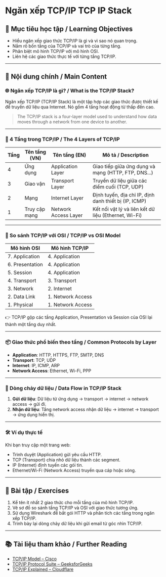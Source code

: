 # Ngăn xếp TCP/IP   TCP IP Stack

## 🎯 Mục tiêu học tập / Learning Objectives

- Hiểu ngăn xếp giao thức TCP/IP là gì và vì sao nó quan trọng.
- Nắm rõ bốn tầng của TCP/IP và vai trò của từng tầng.
- Phân biệt mô hình TCP/IP với mô hình OSI.
- Liên hệ các giao thức thực tế với từng tầng TCP/IP.

---

## 📘 Nội dung chính / Main Content

### 🌐 Ngăn xếp TCP/IP là gì? / What is the TCP/IP Stack?

Ngăn xếp TCP/IP (TCP/IP Stack) là một tập hợp các giao thức được thiết kế để truyền dữ liệu qua Internet. Nó gồm 4 tầng hoạt động từ thấp đến cao.

> The TCP/IP stack is a four-layer model used to understand how data moves through a network from one device to another.

---

### 🧱 4 Tầng trong TCP/IP / The 4 Layers of TCP/IP

| Tầng | Tên tầng (VN)              | Tên tầng (EN)           | Mô tả / Description |
|------|-----------------------------|--------------------------|---------------------|
| 4    | Ứng dụng                    | Application Layer        | Giao tiếp giữa ứng dụng và mạng (HTTP, FTP, DNS...) |
| 3    | Giao vận                    | Transport Layer          | Truyền dữ liệu giữa các điểm cuối (TCP, UDP) |
| 2    | Mạng                        | Internet Layer           | Định tuyến, địa chỉ IP, định danh thiết bị (IP, ICMP) |
| 1    | Truy cập mạng               | Network Access Layer     | Kết nối vật lý và liên kết dữ liệu (Ethernet, Wi-Fi) |

---

### 🔄 So sánh TCP/IP với OSI / TCP/IP vs OSI Model

| Mô hình OSI               | Mô hình TCP/IP         |
|---------------------------|------------------------|
| 7. Application             | 4. Application         |
| 6. Presentation            | 4. Application         |
| 5. Session                 | 4. Application         |
| 4. Transport               | 3. Transport           |
| 3. Network                 | 2. Internet            |
| 2. Data Link               | 1. Network Access      |
| 1. Physical                | 1. Network Access      |

👉 TCP/IP gộp các tầng Application, Presentation và Session của OSI lại thành một tầng duy nhất.

---

### 📦 Giao thức phổ biến theo tầng / Common Protocols by Layer

- **Application**: HTTP, HTTPS, FTP, SMTP, DNS
- **Transport**: TCP, UDP
- **Internet**: IP, ICMP, ARP
- **Network Access**: Ethernet, Wi-Fi, PPP

---

### 🔁 Dòng chảy dữ liệu / Data Flow in TCP/IP Stack

1. **Gửi dữ liệu**: Dữ liệu từ ứng dụng → transport → internet → network access → gửi đi.
2. **Nhận dữ liệu**: Tầng network access nhận dữ liệu → internet → transport → ứng dụng hiển thị.

---

### 🛠️ Ví dụ thực tế

Khi bạn truy cập một trang web:
- Trình duyệt (Application) gửi yêu cầu HTTP.
- TCP (Transport) chia nhỏ dữ liệu thành các segment.
- IP (Internet) định tuyến các gói tin.
- Ethernet/Wi-Fi (Network Access) truyền qua cáp hoặc sóng.

---

## 📝 Bài tập / Exercises

1. Kể tên ít nhất 2 giao thức cho mỗi tầng của mô hình TCP/IP.
2. Vẽ sơ đồ so sánh tầng TCP/IP và OSI với giao thức tương ứng.
3. Sử dụng Wireshark để bắt gói HTTP và phân tích các tầng trong ngăn xếp TCP/IP.
4. Trình bày lại dòng chảy dữ liệu khi gửi email từ góc nhìn TCP/IP.

---

## 📚 Tài liệu tham khảo / Further Reading

- [TCP/IP Model – Cisco](https://www.cisco.com/c/en/us/solutions/enterprise-networks/tcp-ip-model.html)
- [TCP/IP Protocol Suite – GeeksforGeeks](https://www.geeksforgeeks.org/tcp-ip-model/)
- [TCP/IP Explained – Cloudflare](https://www.cloudflare.com/learning/network-layer/what-is-tcp-ip/)
